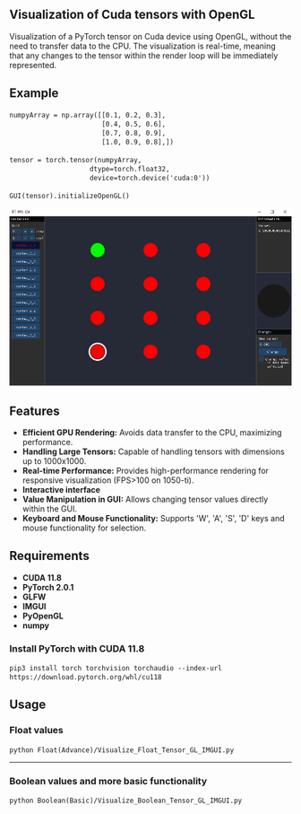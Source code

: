 ## Visualization of Cuda tensors with OpenGL

Visualization of a PyTorch tensor on Cuda device using OpenGL, without the need to transfer data to the CPU. The visualization is real-time, meaning that any changes to the tensor within the render loop will be immediately represented.

## Example
    numpyArray = np.array([[0.1, 0.2, 0.3],
                           [0.4, 0.5, 0.6],
                           [0.7, 0.8, 0.9],
                           [1.0, 0.9, 0.8],])
                        
    tensor = torch.tensor(numpyArray,
                        dtype=torch.float32,
                        device=torch.device('cuda:0'))

    GUI(tensor).initializeOpenGL()
<p align="center">
    <img src="./FloatEX1.png" alt="drawing" />
</p>

## Features
- **Efficient GPU Rendering:** Avoids data transfer to the CPU, maximizing performance. 
- **Handling Large Tensors:** Capable of handling tensors with dimensions up to 1000x1000.
- **Real-time Performance:** Provides high-performance rendering for responsive visualization (FPS>100 on 1050-ti).
- **Interactive interface**
- **Value Manipulation in GUI:** Allows changing tensor values directly within the GUI.
- **Keyboard and Mouse Functionality:** Supports 'W', 'A', 'S', 'D' keys and mouse functionality for selection.


## Requirements
- **CUDA 11.8**
- **PyTorch 2.0.1**
- **GLFW**
- **IMGUI**
- **PyOpenGL**
- **numpy**

### Install PyTorch with CUDA 11.8
    pip3 install torch torchvision torchaudio --index-url https://download.pytorch.org/whl/cu118

## Usage

### Float values
    python Float(Advance)/Visualize_Float_Tensor_GL_IMGUI.py

<hr>

### Boolean values and more basic functionality
    python Boolean(Basic)/Visualize_Boolean_Tensor_GL_IMGUI.py
